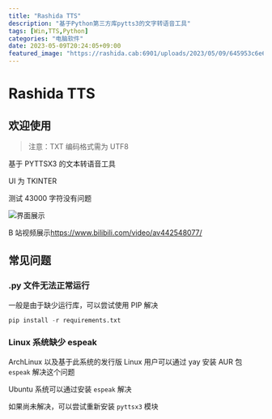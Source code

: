 ```yaml
---
title: "Rashida TTS"
description: "基于Python第三方库pytts3的文字转语音工具"
tags: [Win,TTS,Python]
categories: "电脑软件"
date: 2023-05-09T20:24:05+09:00
featured_image: "https://rashida.cab:6901/uploads/2023/05/09/645953c6e69cf.jpg"
---
```




# Rashida TTS

## 欢迎使用

> 注意：TXT 编码格式需为 UTF8

基于 PYTTSX3 的文本转语音工具

UI 为 TKINTER

测试 43000 字符没有问题

![界面展示](https://rashida.cab:6901/uploads/2023/05/09/645a2e7a734a6.png)

B 站视频展示<https://www.bilibili.com/video/av442548077/>



## 常见问题

### .py 文件无法正常运行

一般是由于缺少运行库，可以尝试使用 PIP 解决

```python
pip install -r requirements.txt
```

### Linux 系统缺少 espeak

ArchLinux 以及基于此系统的发行版 Linux 用户可以通过 yay 安装 AUR 包 `espeak` 解决这个问题

Ubuntu 系统可以通过安装 `espeak` 解决

如果尚未解决，可以尝试重新安装 `pyttsx3` 模块